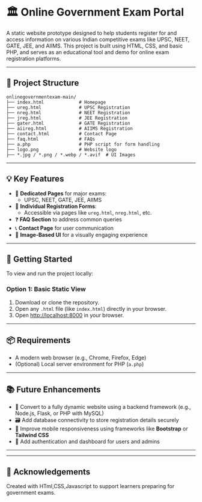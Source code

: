 # 🏛️ Online Government Exam Portal

A static website prototype designed to help students register for and access information on various Indian competitive exams like UPSC, NEET, GATE, JEE, and AIIMS. This project is built using HTML, CSS, and basic PHP, and serves as an educational tool and demo for online exam registration platforms.

---

## 📁 Project Structure

```
onlinegovernmentexam-main/
├── index.html             # Homepage
├── ureg.html              # UPSC Registration
├── nreg.html              # NEET Registration
├── jreg.html              # JEE Registration
├── gater.html             # GATE Registration
├── aiireg.html            # AIIMS Registration
├── contact.html           # Contact Page
├── faq.html               # FAQs
├── a.php                  # PHP script for form handling
├── logo.png               # Website logo
├── *.jpg / *.png / *.webp / *.avif  # UI Images
```

---

## 💡 Key Features

- 📄 **Dedicated Pages** for major exams:
  - UPSC, NEET, GATE, JEE, AIIMS
- 📝 **Individual Registration Forms**:
  - Accessible via pages like `ureg.html`, `nreg.html`, etc.
- ❓ **FAQ Section** to address common queries
- 📞 **Contact Page** for user communication
- 🎨 **Image-Based UI** for a visually engaging experience

---

## 🚀 Getting Started

To view and run the project locally:

### Option 1: Basic Static View

1. Download or clone the repository.
2. Open any `.html` file (like `index.html`) directly in your browser.
3. Open [http://localhost:8000](http://localhost:8000) in your browser.

---

## 📦 Requirements

- A modern web browser (e.g., Chrome, Firefox, Edge)
- (Optional) Local server environment for PHP (`a.php`)

---

## 📚 Future Enhancements

- 🔄 Convert to a fully dynamic website using a backend framework (e.g., Node.js, Flask, or PHP with MySQL)
- 🗃️ Add database connectivity to store registration details securely
- 📱 Improve mobile responsiveness using frameworks like **Bootstrap** or **Tailwind CSS**
- 🔐 Add authentication and dashboard for users and admins

---

---

## 🙌 Acknowledgements

Created with HTml,CSS,Javascript to support learners preparing for government exams.
